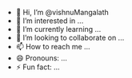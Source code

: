 - 👋 Hi, I’m @vishnuMangalath
- 👀 I’m interested in ...
- 🌱 I’m currently learning ...
- 💞️ I’m looking to collaborate on ...
- 📫 How to reach me ...
- 😄 Pronouns: ...
- ⚡ Fun fact: ...

<!---
vishnuMangalath/vishnuMangalath is a ✨ special ✨ repository because its `README.md` (this file) appears on your GitHub profile.
You can click the Preview link to take a look at your changes.
--->
